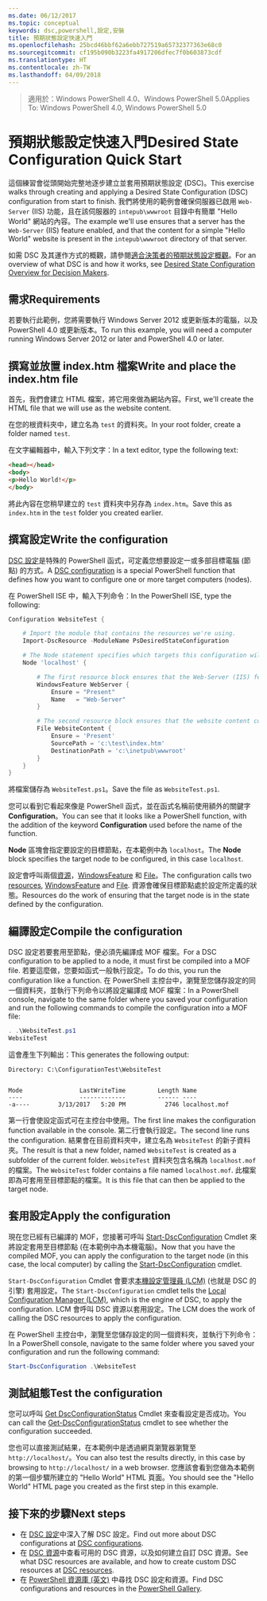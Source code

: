 ```yaml
---
ms.date: 06/12/2017
ms.topic: conceptual
keywords: dsc,powershell,設定,安裝
title: 預期狀態設定快速入門
ms.openlocfilehash: 25bcd46bbf62a6ebb727519a65732377363e68c0
ms.sourcegitcommit: cf195b090b3223fa4917206dfec7f0b603873cdf
ms.translationtype: HT
ms.contentlocale: zh-TW
ms.lasthandoff: 04/09/2018
---
```

> <span data-ttu-id="01efc-103">適用於：Windows PowerShell 4.0、Windows PowerShell 5.0</span><span class="sxs-lookup"><span data-stu-id="01efc-103">Applies To: Windows PowerShell 4.0, Windows PowerShell 5.0</span></span>

# <a name="desired-state-configuration-quick-start"></a><span data-ttu-id="01efc-104">預期狀態設定快速入門</span><span class="sxs-lookup"><span data-stu-id="01efc-104">Desired State Configuration Quick Start</span></span>

<span data-ttu-id="01efc-105">這個練習會從頭開始完整地逐步建立並套用預期狀態設定 (DSC)。</span><span class="sxs-lookup"><span data-stu-id="01efc-105">This exercise walks through creating and applying a Desired State Configuration (DSC) configuration from start to finish.</span></span>
<span data-ttu-id="01efc-106">我們將使用的範例會確保伺服器已啟用 `Web-Server` (IIS) 功能，且在該伺服器的 `intepub\wwwroot` 目錄中有簡單 "Hello World" 網站的內容。</span><span class="sxs-lookup"><span data-stu-id="01efc-106">The example we'll use ensures that a server has the `Web-Server` (IIS) feature enabled, and that the content for a simple "Hello World" website is present in the `intepub\wwwroot` directory of that server.</span></span>

<span data-ttu-id="01efc-107">如需 DSC 及其運作方式的概觀，請參閱[適合決策者的預期狀態設定概觀](decisionMaker.md)。</span><span class="sxs-lookup"><span data-stu-id="01efc-107">For an overview of what DSC is and how it works, see [Desired State Configuration Overview for Decision Makers](decisionMaker.md).</span></span>

## <a name="requirements"></a><span data-ttu-id="01efc-108">需求</span><span class="sxs-lookup"><span data-stu-id="01efc-108">Requirements</span></span>

<span data-ttu-id="01efc-109">若要執行此範例，您將需要執行 Windows Server 2012 或更新版本的電腦，以及 PowerShell 4.0 或更新版本。</span><span class="sxs-lookup"><span data-stu-id="01efc-109">To run this example, you will need a computer running Windows Server 2012 or later and PowerShell 4.0 or later.</span></span>

## <a name="write-and-place-the-indexhtm-file"></a><span data-ttu-id="01efc-110">撰寫並放置 index.htm 檔案</span><span class="sxs-lookup"><span data-stu-id="01efc-110">Write and place the index.htm file</span></span>

<span data-ttu-id="01efc-111">首先，我們會建立 HTML 檔案，將它用來做為網站內容。</span><span class="sxs-lookup"><span data-stu-id="01efc-111">First, we'll create the HTML file that we will use as the website content.</span></span>

<span data-ttu-id="01efc-112">在您的根資料夾中，建立名為 `test` 的資料夾。</span><span class="sxs-lookup"><span data-stu-id="01efc-112">In your root folder, create a folder named `test`.</span></span>

<span data-ttu-id="01efc-113">在文字編輯器中，輸入下列文字：</span><span class="sxs-lookup"><span data-stu-id="01efc-113">In a text editor, type the following text:</span></span>

```html
<head></head>
<body>
<p>Hello World!</p>
</body>
```

<span data-ttu-id="01efc-114">將此內容在您稍早建立的 `test` 資料夾中另存為 `index.htm`。</span><span class="sxs-lookup"><span data-stu-id="01efc-114">Save this as `index.htm` in the `test` folder you created earlier.</span></span>

## <a name="write-the-configuration"></a><span data-ttu-id="01efc-115">撰寫設定</span><span class="sxs-lookup"><span data-stu-id="01efc-115">Write the configuration</span></span>

<span data-ttu-id="01efc-116">[DSC 設定](configurations.md)是特殊的 PowerShell 函式，可定義您想要設定一或多部目標電腦 (節點) 的方式。</span><span class="sxs-lookup"><span data-stu-id="01efc-116">A [DSC configuration](configurations.md) is a special PowerShell function that defines how you want to configure one or more target computers (nodes).</span></span>

<span data-ttu-id="01efc-117">在 PowerShell ISE 中，輸入下列命令：</span><span class="sxs-lookup"><span data-stu-id="01efc-117">In the PowerShell ISE, type the following:</span></span>

```powershell
Configuration WebsiteTest {

    # Import the module that contains the resources we're using.
    Import-DscResource -ModuleName PsDesiredStateConfiguration

    # The Node statement specifies which targets this configuration will be applied to.
    Node 'localhost' {

        # The first resource block ensures that the Web-Server (IIS) feature is enabled.
        WindowsFeature WebServer {
            Ensure = "Present"
            Name   = "Web-Server"
        }

        # The second resource block ensures that the website content copied to the website root folder.
        File WebsiteContent {
            Ensure = 'Present'
            SourcePath = 'c:\test\index.htm'
            DestinationPath = 'c:\inetpub\wwwroot'
        }
    }
}
```

<span data-ttu-id="01efc-118">將檔案儲存為 `WebsiteTest.ps1`。</span><span class="sxs-lookup"><span data-stu-id="01efc-118">Save the file as `WebsiteTest.ps1`.</span></span>

<span data-ttu-id="01efc-119">您可以看到它看起來像是 PowerShell 函式，並在函式名稱前使用額外的關鍵字 **Configuration**。</span><span class="sxs-lookup"><span data-stu-id="01efc-119">You can see that it looks like a PowerShell function, with the addition of the keyword **Configuration** used before the name of the function.</span></span>

<span data-ttu-id="01efc-120">**Node** 區塊會指定要設定的目標節點，在本範例中為 `localhost`。</span><span class="sxs-lookup"><span data-stu-id="01efc-120">The **Node** block specifies the target node to be configured, in this case `localhost`.</span></span>

<span data-ttu-id="01efc-121">設定會呼叫兩個[資源](resources.md)，[WindowsFeature](windowsFeatureResource.md) 和 [File](fileResource.md)。</span><span class="sxs-lookup"><span data-stu-id="01efc-121">The configuration calls two [resources](resources.md), [WindowsFeature](windowsFeatureResource.md) and [File](fileResource.md).</span></span>
<span data-ttu-id="01efc-122">資源會確保目標節點處於設定所定義的狀態。</span><span class="sxs-lookup"><span data-stu-id="01efc-122">Resources do the work of ensuring that the target node is in the state defined by the configuration.</span></span>

## <a name="compile-the-configuration"></a><span data-ttu-id="01efc-123">編譯設定</span><span class="sxs-lookup"><span data-stu-id="01efc-123">Compile the configuration</span></span>

<span data-ttu-id="01efc-124">DSC 設定若要套用至節點，便必須先編譯成 MOF 檔案。</span><span class="sxs-lookup"><span data-stu-id="01efc-124">For a DSC configuration to be applied to a node, it must first be compiled into a MOF file.</span></span>
<span data-ttu-id="01efc-125">若要這麼做，您要如函式一般執行設定。</span><span class="sxs-lookup"><span data-stu-id="01efc-125">To do this, you run the configuration like a function.</span></span>
<span data-ttu-id="01efc-126">在 PowerShell 主控台中，瀏覽至您儲存設定的同一個資料夾，並執行下列命令以將設定編譯成 MOF 檔案：</span><span class="sxs-lookup"><span data-stu-id="01efc-126">In a PowerShell console, navigate to the same folder where you saved your configuration and run the following commands to compile the configuration into a MOF file:</span></span>

```powershell
. .\WebsiteTest.ps1
WebsiteTest
```

<span data-ttu-id="01efc-127">這會產生下列輸出：</span><span class="sxs-lookup"><span data-stu-id="01efc-127">This generates the following output:</span></span>

```
Directory: C:\ConfigurationTest\WebsiteTest


Mode                LastWriteTime         Length Name
----                -------------         ------ ----
-a----        3/13/2017   5:20 PM           2746 localhost.mof
```

<span data-ttu-id="01efc-128">第一行會使設定函式可在主控台中使用。</span><span class="sxs-lookup"><span data-stu-id="01efc-128">The first line makes the configuration function available in the console.</span></span>
<span data-ttu-id="01efc-129">第二行會執行設定。</span><span class="sxs-lookup"><span data-stu-id="01efc-129">The second line runs the configuration.</span></span>
<span data-ttu-id="01efc-130">結果會在目前資料夾中，建立名為 `WebsiteTest` 的新子資料夾。</span><span class="sxs-lookup"><span data-stu-id="01efc-130">The result is that a new folder, named `WebsiteTest` is created as a subfolder of the current folder.</span></span>
<span data-ttu-id="01efc-131">`WebsiteTest` 資料夾包含名稱為 `localhost.mof` 的檔案。</span><span class="sxs-lookup"><span data-stu-id="01efc-131">The `WebsiteTest` folder contains a file named `localhost.mof`.</span></span>
<span data-ttu-id="01efc-132">此檔案即為可套用至目標節點的檔案。</span><span class="sxs-lookup"><span data-stu-id="01efc-132">It is this file that can then be applied to the target node.</span></span>

## <a name="apply-the-configuration"></a><span data-ttu-id="01efc-133">套用設定</span><span class="sxs-lookup"><span data-stu-id="01efc-133">Apply the configuration</span></span>

<span data-ttu-id="01efc-134">現在您已經有已編譯的 MOF，您接著可呼叫 [Start-DscConfiguration](/reference/5.1/PSDesiredStateConfiguration/Start-DscConfiguration) Cmdlet 來將設定套用至目標節點 (在本範例中為本機電腦)。</span><span class="sxs-lookup"><span data-stu-id="01efc-134">Now that you have the compiled MOF, you can apply the configuration to the target node (in this case, the local computer) by calling the [Start-DscConfiguration](/reference/5.1/PSDesiredStateConfiguration/Start-DscConfiguration) cmdlet.</span></span>

<span data-ttu-id="01efc-135">`Start-DscConfiguration` Cmdlet 會要求[本機設定管理員 (LCM)](metaConfig.md) (也就是 DSC 的引擎) 套用設定。</span><span class="sxs-lookup"><span data-stu-id="01efc-135">The `Start-DscConfiguration` cmdlet tells the [Local Configuration Manager (LCM)](metaConfig.md), which is the engine of DSC, to apply the configuration.</span></span>
<span data-ttu-id="01efc-136">LCM 會呼叫 DSC 資源以套用設定。</span><span class="sxs-lookup"><span data-stu-id="01efc-136">The LCM does the work of calling the DSC resources to apply the configuration.</span></span>

<span data-ttu-id="01efc-137">在 PowerShell 主控台中，瀏覽至您儲存設定的同一個資料夾，並執行下列命令：</span><span class="sxs-lookup"><span data-stu-id="01efc-137">In a PowerShell console, navigate to the same folder where you saved your configuration and run the following command:</span></span>

```powershell
Start-DscConfiguration .\WebsiteTest
```

## <a name="test-the-configuration"></a><span data-ttu-id="01efc-138">測試組態</span><span class="sxs-lookup"><span data-stu-id="01efc-138">Test the configuration</span></span>

<span data-ttu-id="01efc-139">您可以呼叫 [Get DscConfigurationStatus](/reference/5.1/PSDesiredStateConfiguration/Get-DscConfigurationStatus) Cmdlet 來查看設定是否成功。</span><span class="sxs-lookup"><span data-stu-id="01efc-139">You can call the [Get-DscConfigurationStatus](/reference/5.1/PSDesiredStateConfiguration/Get-DscConfigurationStatus) cmdlet to see whether the configuration succeeded.</span></span>

<span data-ttu-id="01efc-140">您也可以直接測試結果，在本範例中是透過網頁瀏覽器瀏覽至 `http://localhost/`。</span><span class="sxs-lookup"><span data-stu-id="01efc-140">You can also test the results directly, in this case by browsing to `http://localhost/` in a web browser.</span></span>
<span data-ttu-id="01efc-141">您應該會看到您做為本範例的第一個步驟所建立的 "Hello World" HTML 頁面。</span><span class="sxs-lookup"><span data-stu-id="01efc-141">You should see the "Hello World" HTML page you created as the first step in this example.</span></span>

## <a name="next-steps"></a><span data-ttu-id="01efc-142">接下來的步驟</span><span class="sxs-lookup"><span data-stu-id="01efc-142">Next steps</span></span>

- <span data-ttu-id="01efc-143">在 [DSC 設定](configurations.md)中深入了解 DSC 設定。</span><span class="sxs-lookup"><span data-stu-id="01efc-143">Find out more about DSC configurations at [DSC configurations](configurations.md).</span></span>
- <span data-ttu-id="01efc-144">在 [DSC 資源](resources.md)中查看可用的 DSC 資源，以及如何建立自訂 DSC 資源。</span><span class="sxs-lookup"><span data-stu-id="01efc-144">See what DSC resources are available, and how to create custom DSC resources at [DSC resources](resources.md).</span></span>
- <span data-ttu-id="01efc-145">在 [PowerShell 資源庫 (英文)](https://www.powershellgallery.com/) 中尋找 DSC 設定和資源。</span><span class="sxs-lookup"><span data-stu-id="01efc-145">Find DSC configurations and resources in the [PowerShell Gallery](https://www.powershellgallery.com/).</span></span>